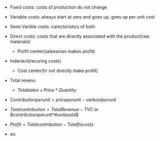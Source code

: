  - Fixed costs: costs of production do not change
 - Variable costs: always start at zero and goes up, goes up per unit cost
 - Semi-Varible costs: carectoristics of both
 - Direct costs: costs that are directly associated with the product(raw materials)
	 -	 Profit center(saleesman makes profit)	
 -	Inderiect(recuring costs)
	 - Cost center(hr not directly make profit)
 - Total revenu
	 - $Totalsales+Price*Quantity$
 - $Contribution per unit = priceperunit-varbostperunit$
 - $Totalcontribution=TotalRevenue-TVC$ or $contributionperunit*#unitssold$
 - $Profit=Totalcontribution-Totalfixcosts$



 - ex:
<!--stackedit_data:
eyJoaXN0b3J5IjpbLTc0MDE5ODI3OCwzNzUzMTQ2OTJdfQ==
-->